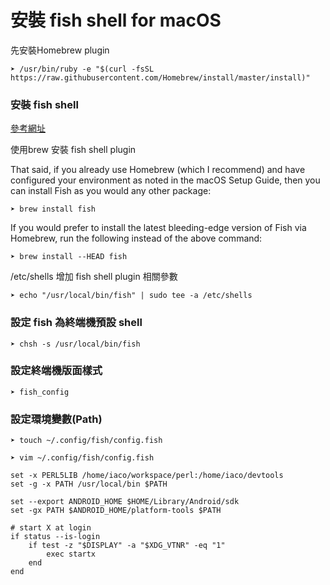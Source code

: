 # 安裝 fish shell for macOS

先安裝Homebrew plugin 

```
➤ /usr/bin/ruby -e "$(curl -fsSL https://raw.githubusercontent.com/Homebrew/install/master/install)"
``` 

### 安裝 fish shell 

[參考網址](https://hackercodex.com/guide/install-fish-shell-mac-ubuntu/)

使用brew 安裝 fish shell plugin 

That said, if you already use Homebrew (which I recommend) and have configured your environment as noted in the macOS Setup Guide, then you can install Fish as you would any other package:
```
➤ brew install fish
```

If you would prefer to install the latest bleeding-edge version of Fish via Homebrew, run the following instead of the above command:
```
➤ brew install --HEAD fish
```

/etc/shells 增加 fish shell  plugin 相關參數

```
➤ echo "/usr/local/bin/fish" | sudo tee -a /etc/shells
```

### 設定 fish 為終端機預設 shell 

```
➤ chsh -s /usr/local/bin/fish
```

### 設定終端機版面樣式

```
➤ fish_config
```

### 設定環境變數(Path)

```
➤ touch ~/.config/fish/config.fish
```

```
➤ vim ~/.config/fish/config.fish
```

```
set -x PERL5LIB /home/iaco/workspace/perl:/home/iaco/devtools
set -g -x PATH /usr/local/bin $PATH

set --export ANDROID_HOME $HOME/Library/Android/sdk
set -gx PATH $ANDROID_HOME/platform-tools $PATH

# start X at login
if status --is-login
    if test -z "$DISPLAY" -a "$XDG_VTNR" -eq "1"
        exec startx
    end
end

```